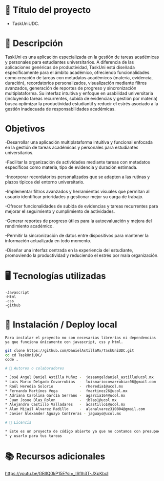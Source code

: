 

# 📌 Título del proyecto

* TaskUniUDC.


#  🧾 Descripción

TaskUni es una aplicación especializada en la gestión de tareas académicas y personales para estudiantes universitarios. A diferencia de las aplicaciones genéricas de productividad, TaskUni está diseñada específicamente para el ámbito académico, ofreciendo funcionalidades como creación de tareas con metadatos académicos (materia, evidencia, duración), recordatorios personalizados, visualización mediante filtros avanzados, generación de reportes de progreso y sincronización multiplataforma. Su interfaz intuitiva y enfoque en usabilidad universitaria (incluyendo tareas recurrentes, subida de evidencias y gestión por materia) busca optimizar la productividad estudiantil y reducir el estrés asociado a la gestión inadecuada de responsabilidades académicas.

#  Objetivos 

-Desarrollar una aplicación multiplataforma intuitiva y funcional enfocada en la gestión de tareas académicas y personales para estudiantes universitarios.

-Facilitar la organización de actividades mediante tareas con metadatos específicos como materia, tipo de evidencia y duración estimada.

-Incorporar recordatorios personalizados que se adapten a las rutinas y plazos típicos del entorno universitario.

-Implementar filtros avanzados y herramientas visuales que permitan al usuario identificar prioridades y gestionar mejor su carga de trabajo.

-Ofrecer funcionalidades de subida de evidencias y tareas recurrentes para mejorar el seguimiento y cumplimiento de actividades.

-Generar reportes de progreso útiles para la autoevaluación y mejora del rendimiento académico.

-Permitir la sincronización de datos entre dispositivos para mantener la información actualizada en todo momento.

-Diseñar una interfaz centrada en la experiencia del estudiante, promoviendo la productividad y reduciendo el estrés por mala organización.

#  🖥️ Tecnologías utilizadas
    -Javascript
    -Html
    -css
    -github

  

# 🚀 Instalación / Deploy local

    Para instalar el proyecto no son necesarias librerías ni dependencias ya que funciona únicamente con javascript, css y html.

  ```bash
  git clone https://github.com/DanielAstillaMx/TaskUniUDC.git
  cd cd TaskUniUDC/
  code .

# 👤 Autores o colaboradores

* José Angel Daniel Astilla Muñoz -  joseangeldaniel_astilla@ucol.mx
* Luis Mario Delgado Covarrubias  -  luismariocovarrubias06@gmail.com
* Raúl Heredia Solorio            -  rheredia1@ucol.mx
* Fernando Martínes Vega          -  fmartinez26@ucol.mx
* Adriana Carolina García Serrano -  agarcia164@ucol.mx
* Juan Josue Blas Rolon           -  jblas1@ucol.mx
* Alejandro Castillo Valladares   -  acastillo1@ucol.mx
* Alan Mijail Álvarez Radillo     -  alanalvarez310804@gmail.com
* Javier Alexander Aguayo Contreras - jaguayo@ucol.mx

# 🪪 Licencia

* Este es un proyecto de código abierto ya que no contamos con presupuesto para licencias, siéntete en libertad de descargarlo
* y usarlo para tus tareas

  ```

# 📚 Recursos adicionales

 https://youtu.be/GBIIQ0kP15E?si=_ISfIh3T-JXpKbcI

